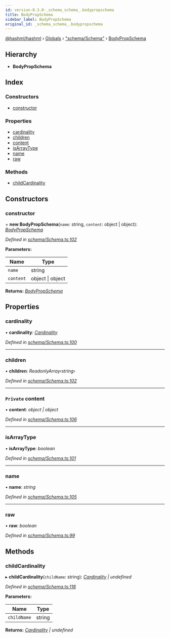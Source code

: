 ```yaml
---
id: version-0.3.0-_schema_schema_.bodypropschema
title: BodyPropSchema
sidebar_label: BodyPropSchema
original_id: _schema_schema_.bodypropschema
---
```


[@hashml/hashml](../index.md) › [Globals](../globals.md) › ["schema/Schema"](../modules/_schema_schema_.md) › [BodyPropSchema](_schema_schema_.bodypropschema.md)

## Hierarchy

* **BodyPropSchema**

## Index

### Constructors

* [constructor](_schema_schema_.bodypropschema.md#constructor)

### Properties

* [cardinality](_schema_schema_.bodypropschema.md#cardinality)
* [children](_schema_schema_.bodypropschema.md#children)
* [content](_schema_schema_.bodypropschema.md#private-content)
* [isArrayType](_schema_schema_.bodypropschema.md#isarraytype)
* [name](_schema_schema_.bodypropschema.md#name)
* [raw](_schema_schema_.bodypropschema.md#raw)

### Methods

* [childCardinality](_schema_schema_.bodypropschema.md#childcardinality)

## Constructors

###  constructor

\+ **new BodyPropSchema**(`name`: string, `content`: object | object): *[BodyPropSchema](_schema_schema_.bodypropschema.md)*

*Defined in [schema/Schema.ts:102](https://github.com/hashml/hashml/blob/6983021/src/schema/Schema.ts#L102)*

**Parameters:**

Name | Type |
------ | ------ |
`name` | string |
`content` | object &#124; object |

**Returns:** *[BodyPropSchema](_schema_schema_.bodypropschema.md)*

## Properties

###  cardinality

• **cardinality**: *[Cardinality](../interfaces/_schema_cardinality_.cardinality.md)*

*Defined in [schema/Schema.ts:100](https://github.com/hashml/hashml/blob/6983021/src/schema/Schema.ts#L100)*

___

###  children

• **children**: *ReadonlyArray‹string›*

*Defined in [schema/Schema.ts:102](https://github.com/hashml/hashml/blob/6983021/src/schema/Schema.ts#L102)*

___

### `Private` content

• **content**: *object | object*

*Defined in [schema/Schema.ts:106](https://github.com/hashml/hashml/blob/6983021/src/schema/Schema.ts#L106)*

___

###  isArrayType

• **isArrayType**: *boolean*

*Defined in [schema/Schema.ts:101](https://github.com/hashml/hashml/blob/6983021/src/schema/Schema.ts#L101)*

___

###  name

• **name**: *string*

*Defined in [schema/Schema.ts:105](https://github.com/hashml/hashml/blob/6983021/src/schema/Schema.ts#L105)*

___

###  raw

• **raw**: *boolean*

*Defined in [schema/Schema.ts:99](https://github.com/hashml/hashml/blob/6983021/src/schema/Schema.ts#L99)*

## Methods

###  childCardinality

▸ **childCardinality**(`childName`: string): *[Cardinality](../interfaces/_schema_cardinality_.cardinality.md) | undefined*

*Defined in [schema/Schema.ts:118](https://github.com/hashml/hashml/blob/6983021/src/schema/Schema.ts#L118)*

**Parameters:**

Name | Type |
------ | ------ |
`childName` | string |

**Returns:** *[Cardinality](../interfaces/_schema_cardinality_.cardinality.md) | undefined*

